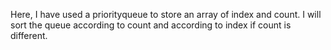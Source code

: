 Here, I have used a priorityqueue to store an array of index and count. I will sort the queue according to count and according to index if count is different.​
